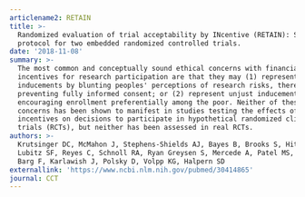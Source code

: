 ```yaml
---
articlename2: RETAIN
title: >-
  Randomized evaluation of trial acceptability by INcentive (RETAIN): Study
  protocol for two embedded randomized controlled trials.
date: '2018-11-08'
summary: >-
  The most common and conceptually sound ethical concerns with financial
  incentives for research participation are that they may (1) represent undue
  inducements by blunting peoples' perceptions of research risks, thereby
  preventing fully informed consent; or (2) represent unjust inducements by
  encouraging enrollment preferentially among the poor. Neither of these
  concerns has been shown to manifest in studies testing the effects of
  incentives on decisions to participate in hypothetical randomized clinical
  trials (RCTs), but neither has been assessed in real RCTs.
authors: >-
  Krutsinger DC, McMahon J, Stephens-Shields AJ, Bayes B, Brooks S, Hitsman BL,
  Lubitz SF, Reyes C, Schnoll RA, Ryan Greysen S, Mercede A, Patel MS, Reale C,
  Barg F, Karlawish J, Polsky D, Volpp KG, Halpern SD
externallink: 'https://www.ncbi.nlm.nih.gov/pubmed/30414865'
journal: CCT
---
```



